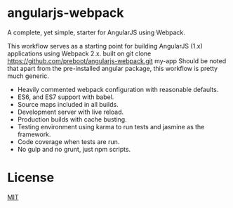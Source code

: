 # angularjs-webpack

A complete, yet simple, starter for AngularJS using Webpack.

This workflow serves as a starting point for building AngularJS (1.x) applications using Webpack 2.x. built on git clone https://github.com/preboot/angularjs-webpack.git my-app
Should be noted that apart from the pre-installed angular package, this workflow is pretty much generic.

* Heavily commented webpack configuration with reasonable defaults.
* ES6, and ES7 support with babel.
* Source maps included in all builds.
* Development server with live reload.
* Production builds with cache busting.
* Testing environment using karma to run tests and jasmine as the framework.
* Code coverage when tests are run.
* No gulp and no grunt, just npm scripts.

# License

[MIT](/LICENSE)
